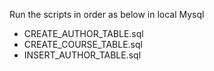 Run the scripts in order as below in local Mysql
- CREATE_AUTHOR_TABLE.sql
- CREATE_COURSE_TABLE.sql
- INSERT_AUTHOR_TABLE.sql
